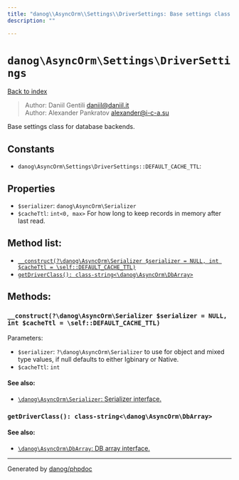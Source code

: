 ```yaml
---
title: "danog\\AsyncOrm\\Settings\\DriverSettings: Base settings class for database backends."
description: ""

---
```

# `danog\AsyncOrm\Settings\DriverSettings`
[Back to index](../../../index.md)

> Author: Daniil Gentili <daniil@daniil.it>  
> Author: Alexander Pankratov <alexander@i-c-a.su>  
  

Base settings class for database backends.  




## Constants
* `danog\AsyncOrm\Settings\DriverSettings::DEFAULT_CACHE_TTL`: 

## Properties
* `$serializer`: `danog\AsyncOrm\Serializer` 
* `$cacheTtl`: `int<0, max>` For how long to keep records in memory after last read.

## Method list:
* [`__construct(?\danog\AsyncOrm\Serializer $serializer = NULL, int $cacheTtl = \self::DEFAULT_CACHE_TTL)`](#__construct)
* [`getDriverClass(): class-string<\danog\AsyncOrm\DbArray>`](#getDriverClass)

## Methods:
### <a name="__construct"></a> `__construct(?\danog\AsyncOrm\Serializer $serializer = NULL, int $cacheTtl = \self::DEFAULT_CACHE_TTL)`




Parameters:

* `$serializer`: `?\danog\AsyncOrm\Serializer` to use for object and mixed type values, if null defaults to either Igbinary or Native.  
* `$cacheTtl`: `int`   


#### See also: 
* [`\danog\AsyncOrm\Serializer`: Serializer interface.](../../../danog/AsyncOrm/Serializer.md)




### <a name="getDriverClass"></a> `getDriverClass(): class-string<\danog\AsyncOrm\DbArray>`




#### See also: 
* [`\danog\AsyncOrm\DbArray`: DB array interface.](../../../danog/AsyncOrm/DbArray.md)




---
Generated by [danog/phpdoc](https://phpdoc.daniil.it)
